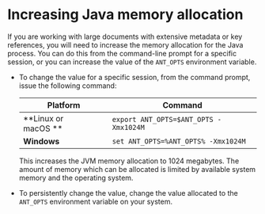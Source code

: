 # Increasing Java memory allocation

If you are working with large documents with extensive metadata or key references, you will need to increase the memory allocation for the Java process. You can do this from the command-line prompt for a specific session, or you can increase the value of the `ANT_OPTS` environment variable.

-   To change the value for a specific session, from the command prompt, issue the following command:

    |Platform|Command|
    |--------|-------|
    |**Linux or macOS **|`export ANT_OPTS=$ANT_OPTS -Xmx1024M`|
    |**Windows**|`set ANT_OPTS=%ANT_OPTS% -Xmx1024M`|

    This increases the JVM memory allocation to 1024 megabytes. The amount of memory which can be allocated is limited by available system memory and the operating system.

-   To persistently change the value, change the value allocated to the `ANT_OPTS` environment variable on your system.



